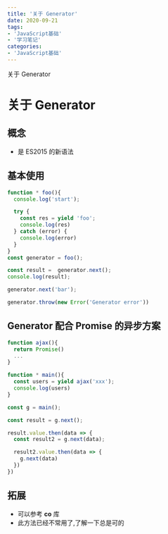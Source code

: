 ```yaml
---
title: '关于 Generator'
date: 2020-09-21
tags:
- 'JavaScript基础'
- '学习笔记'
categories:
- 'JavaScript基础'
---
```


关于 Generator

<!-- more -->

# 关于 Generator

## 概念

- 是 ES2015 的新语法

## 基本使用

```js
function * foo(){
  console.log('start');

  try {
    const res = yield 'foo';
    console.log(res)
  } catch (error) {
    console.log(error)
  }
}
const generator = foo();

const result =  generator.next();
console.log(result);

generator.next('bar');

generator.throw(new Error('Generator error'))
```

## Generator 配合 Promise 的异步方案

```js
function ajax(){
  return Promise()
  ...
}

function * main(){
  const users = yield ajax('xxx');
  console.log(users)
}

const g = main();

const result = g.next();

result.value.then(data => {
  const result2 = g.next(data);

  result2.value.then(data => {
    g.next(data)
  })
})
```

## 拓展

- 可以参考 **co** 库
- 此方法已经不常用了,了解一下总是可的